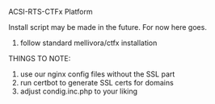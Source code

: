 ACSI-RTS-CTFx Platform

Install script may be made in the future. For now here goes. 
1) follow standard mellivora/ctfx installation

THINGS TO NOTE:
1) use our nginx config files without the SSL part
2) run certbot to generate SSL certs for domains
3) adjust condig.inc.php to your liking
